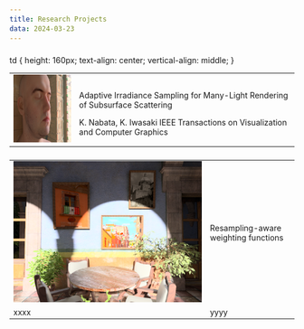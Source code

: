 ```yaml
---
title: Research Projects
data: 2024-03-23
---
```


###

td {
height: 160px;
text-align: center;
vertical-align: middle;
}

<table>
<tbody><tr>
<!--- <td width="160" height="120" valign="top"> -->
<td>
<img src="./img/tvcg2021.png" width="160" height="120">
</td>
<!--- <td width="640" height="120" vertical-alignvalign="top"> -->
<td>
<p>
Adaptive Irradiance Sampling for Many-Light Rendering of Subsurface Scattering</p>
K. Nabata, K. Iwasaki
IEEE Transactions on Visualization and Computer Graphics</td>
</tr>
</tbody>
</table>

###
|    |    |
|----|----|
|<img src="./img/tog2020.png">|Resampling-aware weighting functions|
|xxxx|yyyy|
